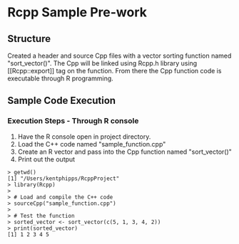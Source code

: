 # Rcpp Sample Pre-work
## Structure

Created a header and source Cpp files with a vector sorting function named "sort_vector()". The Cpp will be linked using Rcpp.h library using [[Rcpp::export]] tag on the function. From there the Cpp function code is executable through R programming.

## Sample Code Execution

### Execution Steps - Through R console

1. Have the R console open in project directory.
2. Load the C++ code named "sample_function.cpp"
3. Create an R vector and pass into the Cpp function named "sort_vector()"
4. Print out the output

````
> getwd()
[1] "/Users/kentphipps/RcppProject"
> library(Rcpp)
> 
> # Load and compile the C++ code
> sourceCpp("sample_function.cpp")
> 
> # Test the function
> sorted_vector <- sort_vector(c(5, 1, 3, 4, 2))
> print(sorted_vector)
[1] 1 2 3 4 5
